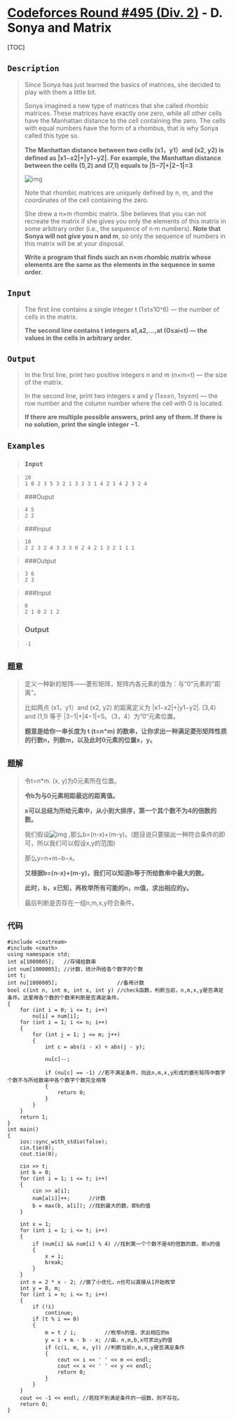 # [Codeforces Round #495 (Div. 2)](http://codeforces.com/contest/1004) - D. Sonya and Matrix 

[TOC]



## ``Description ``

> Since Sonya has just learned the basics of matrices, she decided to play with them a little bit.
>
> Sonya imagined a new type of matrices that she called rhombic matrices.  These matrices have exactly one zero, while all other cells have the  Manhattan distance to the cell containing the zero. The cells with equal  numbers have the form of a rhombus, that is why Sonya called this type  so.
>
> **The Manhattan distance between two cells (x1，y1）and (x2, y2) is defined as |x1−x2|+|y1−y2|.** **For example, the Manhattan distance between the cells (5,2) and (7,1) equals to |5−7|+|2−1|=3**
>
> ![img](http://codeforces.com/predownloaded/02/8b/028b8a58b3fdf8341f001ac18671b12f10afdbeb.png) 
>
> Note that rhombic matrices are uniquely defined by n, m, and the coordinates of the cell containing the zero. 
>
> She drew a n×m rhombic matrix. She believes that you can not recreate the matrix if she gives you only the elements of this matrix in some arbitrary order (i.e., the sequence of n⋅m numbers). **Note that Sonya will not give you n and m**, so only the sequence of numbers in this matrix will be at your disposal. 
>
> **Write a program that finds such an n×m rhombic matrix whose elements are the same as the elements in the sequence in some order.** 

## `Input`

> The first line contains a single integer t (1≤t≤10^6) — the number of cells in the matrix. 
>
> **The second line contains t integers a1,a2,…,at (0≤ai<t) — the values in the cells in arbitrary order.** 

## `Output`

> In the first line, print two positive integers n and m (n×m=t) — the size of the matrix. 
>
> In the second line, print two integers x and y (1≤x≤n, 1≤y≤m) — the row number and the column number where the cell with 0 is located. 
>
> **If there are multiple possible answers, print any of them. If there is no solution, print the single integer −1.** 

## `Examples` 

> ### `Input`

> ```
> 20
> 1 0 2 3 5 3 2 1 3 2 3 1 4 2 1 4 2 3 2 4
> ```

> ###Ouput

> ```
> 4 5
> 2 2
> ```

> ###Input

> ```
> 18
> 2 2 3 2 4 3 3 3 0 2 4 2 1 3 2 1 1 1
> ```

> ###Output

> ```
> 3 6
> 2 3
> ```

> ###Input

> ```
> 6
> 2 1 0 2 1 2
> ```

> ### Output

> ```
> -1
> ```

## `题意`

> 定义一种新的矩阵——菱形矩阵，矩阵内各元素的值为：与“0“元素的”距离“。
>
> 比如两点 (x1，y1）and (x2, y2) 的距离定义为 |x1−x2|+|y1−y2|.  (3,4) and (1,1) 等于 |3−1|+|4−1|=5。（3，4）为”0“元素位置。
>
> **题意是给你一串长度为 t (t=n*m) 的数串，让你求出一种满足菱形矩阵性质的行数n，列数m，以及此时0元素的位置x，y。**

## `题解`

> 令t=n*m. (x, y)为0元素所在位置。
>
> **令b为与0元素相距最远的距离值。**
>
> **x可以总结为所给元素中，从小到大排序，第一个其个数不为4的倍数的数。**
>
> 我们假设![img](https://codeforces.com/predownloaded/37/13/3713f4fa992dbb9f0038ce991c1c404ec991c093.png) ,那么b=(n-x)+(m-y)。(题目说只要输出一种符合条件的即可，所以我们可以假设x,y的范围)
>
> 那么y=n+m−b−x。
>
> **又根据b=(n-x)+(m-y)，我们可以知道b等于所给数串中最大的数。**
>
> **此时，b，x已知，再枚举所有可能的n，m值，求出相应的y。**
>
> 最后判断是否存在一组n,m,x,y符合条件。

## `代码`

```
#include <iostream>
#include <cmath>
using namespace std;
int a[1000005];   //存储给数串
int num[1000005]; //计数，统计所给各个数字的个数
int t;
int nu[1000005];                   //备用计数
bool c(int n, int m, int x, int y) //check函数，判断当前，n,m,x,y是否满足条件。这里用各个数的个数来判断是否满足条件。
{
    for (int i = 0; i <= t; i++)
        nu[i] = num[i];
    for (int i = 1; i <= n; i++)
    {
        for (int j = 1; j <= m; j++)
        {
            int c = abs(i - x) + abs(j - y);

            nu[c]--;

            if (nu[c] == -1) //若不满足条件，则此n,m,x,y形成的菱形矩阵中数字个数不与所给数串中各个数字个数完全相等
            {
                return 0;
            }
        }
    }
    return 1;
}
int main()
{
    ios::sync_with_stdio(false);
    cin.tie(0);
    cout.tie(0);

    cin >> t;
    int b = 0;
    for (int i = 1; i <= t; i++)
    {
        cin >> a[i];
        num[a[i]]++;      //计数
        b = max(b, a[i]); //找到最大的数，即b的值
    }

    int x = 1;
    for (int i = 1; i <= t; i++)
    {
        if (num[i] && num[i] % 4) //找到第一个个数不是4的倍数的数，即x的值
        {
            x = i;
            break;
        }
    }
    int n = 2 * x - 2; //做了小优化，n也可以直接从1开始枚举
    int y = 0, m;
    for (int i = n; i <= t; i++)
    {
        if (!i)
            continue;
        if (t % i == 0)
        {
            m = t / i;         //枚举n的值，求出相应的m
            y = i + m - b - x; //由，n,m,b,x可求出y的值
            if (c(i, m, x, y)) //判断当前n,m,x,y是否满足条件
            {
                cout << i << ' ' << m << endl;
                cout << x << ' ' << y << endl;
                return 0;
            }
        }
    }
    cout << -1 << endl; //若找不到满足条件的一组数，则不存在。
    return 0;
}
```

